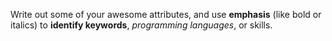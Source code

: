 Write out some of your awesome attributes, and use **emphasis** (like bold or italics) to __identify keywords__, *programming* _languages_, or skills. 
